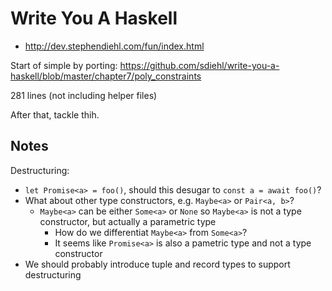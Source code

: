 # Write You A Haskell

- http://dev.stephendiehl.com/fun/index.html

Start of simple by porting:
https://github.com/sdiehl/write-you-a-haskell/blob/master/chapter7/poly_constraints

281 lines (not including helper files)

After that, tackle thih.


## Notes

Destructuring:
- `let Promise<a> = foo()`, should this desugar to `const a = await foo()`?
- What about other type constructors, e.g. `Maybe<a>` or `Pair<a, b>`?
  - `Maybe<a>` can be either `Some<a>` or `None` so `Maybe<a>` is not a
    type constructor, but actually a parametric type
    - How do we differentiat `Maybe<a>` from `Some<a>`?
    - It seems like `Promise<a>` is also a pametric type and not a type
      constructor
- We should probably introduce tuple and record types to support destructuring
  

